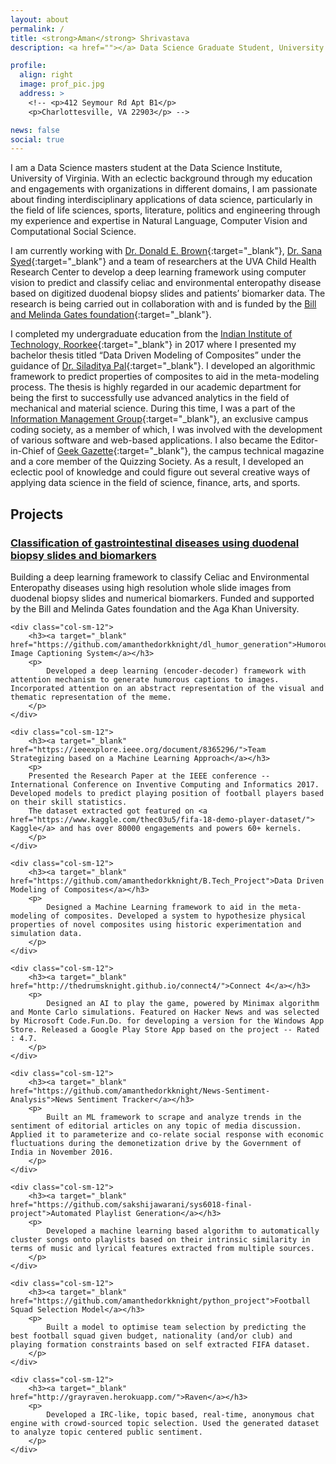 ```yaml
---
layout: about
permalink: /
title: <strong>Aman</strong> Shrivastava
description: <a href=""></a> Data Science Graduate Student, University of Virginia

profile:
  align: right
  image: prof_pic.jpg
  address: >
    <!-- <p>412 Seymour Rd Apt B1</p>
    <p>Charlottesville, VA 22903</p> -->

news: false
social: true
---
```


I am a Data Science masters student at the Data Science Institute, University of Virginia. With an eclectic background through my education and engagements with organizations in different domains, I am passionate about finding interdisciplinary applications of data science, particularly in the field of life sciences, sports, literature, politics and engineering through my experience and expertise in Natural Language, Computer Vision and Computational Social Science.

I am currently working with [Dr. Donald E. Brown](https://engineering.virginia.edu/faculty/donald-e-brown-phd){:target="\_blank"}, [Dr. Sana Syed](https://research.med.virginia.edu/chrc/current-projects/sana-syed-md-ms/){:target="\_blank"} and a team of researchers at the UVA Child Health Research Center to develop a deep learning framework using computer vision to predict and classify celiac and environmental enteropathy disease based on digitized duodenal biopsy slides and patients’ biomarker data. The research is being carried out in collaboration with and is funded by the [Bill and Melinda Gates foundation](https://www.gatesfoundation.org/){:target="\_blank"}.

I completed my undergraduate education from the [Indian Institute of Technology, Roorkee](https://www.iitr.ac.in/){:target="\_blank"} in 2017 where I presented my bachelor thesis titled “Data Driven Modeling of Composites” under the guidance of [Dr. Siladitya Pal](https://www.iitr.ac.in/departments/ME/pages/People+Siladitya_Pal.html){:target="\_blank"}. I developed an algorithmic framework to predict properties of composites to aid in the meta-modeling process. The thesis is highly regarded in our academic department for being the first to successfully use advanced analytics in the field of mechanical and material science. During this time, I was a part of the [Information Management Group](https://img.channeli.in/){:target="\_blank"}, an exclusive campus coding society, as a member of which, I was involved with the development of various software and web-based applications. I also became the Editor-in-Chief of [Geek Gazette](https://geekgazette.org/){:target="\_blank"}, the campus technical magazine and a core member of the Quizzing Society. As a result, I developed an eclectic pool of knowledge and could figure out several creative ways of applying data science in the field of science, finance, arts, and sports.

<!-- Write your biography here. Tell the world about yourself. Link to your favorite [subreddit](http://reddit.com){:target="\_blank"}. You can put a picture in, too. The code is already in, just name your picture `prof_pic.jpg` and put it in the `img/` folder.

Put your address / P.O. box / other info right below your picture. You can also disable any these elements by editing `profile` property of the YAML header of your `_pages/about.md`. Edit `_bibliography/papers.bib` and Jekyll will render your [publications page](/al-folio/publications/) automatically.

Link to your social media connections, too. This theme is set up to use [Font Awesome icons](http://fortawesome.github.io/Font-Awesome/){:target="\_blank"} and [Academicons](https://jpswalsh.github.io/academicons/){:target="\_blank"}, like the ones below. Add your Facebook, Twitter, LinkedIn, Google Scholar, or just disable all of them. -->


## Projects
<div class="row">
    <div class="col-sm-12">
        <h3><a target="_blank" href="https://github.com/UVA-DSI-2019-Capstones/CHRC">Classification of gastrointestinal diseases using duodenal biopsy slides and biomarkers</a></h3>
        <p>
            Building a deep learning framework to classify Celiac and Environmental Enteropathy diseases using high resolution whole slide images from duodenal biopsy slides and numerical biomarkers. Funded and supported by the Bill and Melinda Gates foundation and the Aga Khan University.
        </p>
    </div>

    <div class="col-sm-12">
        <h3><a target="_blank" href="https://github.com/amanthedorkknight/dl_humor_generation">Humorous Image Captioning System</a></h3>
        <p>
            Developed a deep learning (encoder-decoder) framework with attention mechanism to generate humorous captions to images. Incorporated attention on an abstract representation of the visual and thematic representation of the meme.
        </p>
    </div>

    <div class="col-sm-12">
        <h3><a target="_blank" href="https://ieeexplore.ieee.org/document/8365296/">Team  Strategizing based on a Machine Learning Approach</a></h3>
        <p>
        Presented the Research Paper at the IEEE conference -- International Conference on Inventive Computing and Informatics 2017. Developed models to predict playing position of football players based on their skill statistics.
        The dataset extracted got featured on <a href="https://www.kaggle.com/thec03u5/fifa-18-demo-player-dataset/"> Kaggle</a> and has over 80000 engagements and powers 60+ kernels.
        </p>
    </div>

    <div class="col-sm-12">
        <h3><a target="_blank" href="https://github.com/amanthedorkknight/B.Tech_Project">Data Driven Modeling of Composites</a></h3>
        <p>
            Designed a Machine Learning framework to aid in the meta-modeling of composites. Developed a system to hypothesize physical properties of novel composites using historic experimentation and simulation data.
        </p>
    </div>

    <div class="col-sm-12">
        <h3><a target="_blank" href="http://thedrumsknight.github.io/connect4/">Connect 4</a></h3>
        <p>
            Designed an AI to play the game, powered by Minimax algorithm and Monte Carlo simulations. Featured on Hacker News and was selected by Microsoft Code.Fun.Do. for developing a version for the Windows App Store. Released a Google Play Store App based on the project -- Rated : 4.7.
        </p>
    </div>

    <div class="col-sm-12">
        <h3><a target="_blank" href="https://github.com/amanthedorkknight/News-Sentiment-Analysis">News Sentiment Tracker</a></h3>
        <p>
            Built an ML framework to scrape and analyze trends in the sentiment of editorial articles on any topic of media discussion. Applied it to parameterize and co-relate social response with economic fluctuations during the demonetization drive by the Government of India in November 2016.
        </p>
    </div>

    <div class="col-sm-12">
        <h3><a target="_blank" href="https://github.com/sakshijawarani/sys6018-final-project">Automated Playlist Generation</a></h3>
        <p>
            Developed a machine learning based algorithm to automatically cluster songs onto playlists based on their intrinsic similarity in terms of music and lyrical features extracted from multiple sources.
        </p>
    </div>

    <div class="col-sm-12">
        <h3><a target="_blank" href="https://github.com/amanthedorkknight/python_project">Football Squad Selection Model</a></h3>
        <p>
            Built a model to optimise team selection by predicting the best football squad given budget, nationality (and/or club) and playing formation constraints based on self extracted FIFA dataset.
        </p>
    </div>

    <div class="col-sm-12">
        <h3><a target="_blank" href="http://grayraven.herokuapp.com/">Raven</a></h3>
        <p>
            Developed a IRC-like, topic based, real-time, anonymous chat engine with crowd-sourced topic selection. Used the generated dataset to analyze topic centered public sentiment.
        </p>
    </div>
</div>
